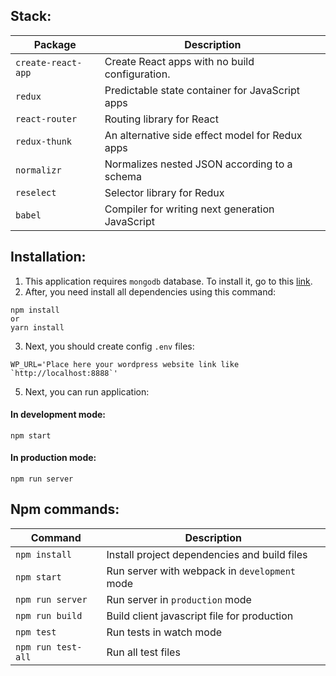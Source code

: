 ## Stack:
| Package | Description |
| --- | --- |
| `create-react-app` | Create React apps with no build configuration.
| `redux` | Predictable state container for JavaScript apps
| `react-router` | Routing library for React
| `redux-thunk` | An alternative side effect model for Redux apps
| `normalizr` | Normalizes nested JSON according to a schema
| `reselect` | Selector library for Redux
| `babel` | Compiler for writing next generation JavaScript

## Installation:
1. This application requires `mongodb` database. To install it, go to this [link](https://www.mongodb.com/download-center).  
2. After, you need install all dependencies using this command:
  ```
  npm install
  or
  yarn install
  ```  

3. Next, you should create config `.env` files:
  ```
  WP_URL='Place here your wordpress website link like `http://localhost:8888`'
  ``` 

5. Next, you can run application:  

  #### In development mode:
  ```
  npm start
  ```
  #### In production mode:
  ```
  npm run server
  ```
  
  ## Npm commands:
| Command | Description |
| --- | --- |
| `npm install` | Install project dependencies and build files |
| `npm start` | Run server with webpack in `development` mode |
| `npm run server` | Run server in `production` mode |
| `npm run build` | Build client javascript file for production |
| `npm test` | Run tests in watch mode |
| `npm run test-all` | Run all test files |
